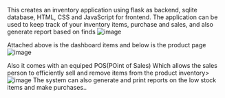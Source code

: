 This creates an inventory application using flask as backend, sqlite database, HTML, CSS and JavaScript for frontend. The application can be used to keep track of your inventory items, purchase and sales, and also generate report based on finds ![image](https://github.com/user-attachments/assets/05f2ab8b-0f9f-4ca5-8e58-6f97ecb5ecbf)

Attached above is the dashboard items and below is the product page ![image](https://github.com/user-attachments/assets/422b1edb-f3dc-4174-974e-58b270eb8328)

Also it comes with an equiped POS(POint of Sales) Which allows the sales person to efficiently sell and remove items from the product inventory>
![image](https://github.com/user-attachments/assets/504be59d-6e27-4dee-9571-91cc9fc0aa4a) The system can also generate and print reports on the low stock items and make purchases..


